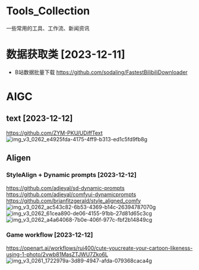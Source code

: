 # Tools_Collection
一些常用的工具、工作流、新闻资讯

# 数据获取类 [2023-12-11]
- B站数据批量下载 https://github.com/sodaling/FastestBilibiliDownloader



# AIGC
## text  [2023-12-12]
https://github.com/ZYM-PKU/UDiffText
![img_v3_0262_e4925fda-4175-4ff9-b313-ed1c5fd9fb8g](https://github.com/Shiyao-Huang/Tools_Collection/assets/102647710/ca6d1c06-cdf1-4b31-89d4-4f38bdd6aafc)

## Aligen

### StyleAlign + Dynamic prompts [2023-12-12]
https://github.com/adieyal/sd-dynamic-prompts
https://github.com/adieyal/comfyui-dynamicprompts
https://github.com/brianfitzgerald/style_aligned_comfy
![img_v3_0262_ac543c82-6b53-4369-b14c-26394787070g](https://github.com/Shiyao-Huang/Tools_Collection/assets/102647710/27deb6c2-ee69-4e61-809d-4a97f7714bc7)
![img_v3_0262_61cea890-de06-4155-91bb-27d81d65c3cg](https://github.com/Shiyao-Huang/Tools_Collection/assets/102647710/625be84d-5b41-407b-860e-2e675813ff3c)
![img_v3_0262_a4a64068-7b0e-406f-977c-fbf2b14849cg](https://github.com/Shiyao-Huang/Tools_Collection/assets/102647710/1a9adc29-ce92-436d-b398-e84dce008c05)

### Game workflow  [2023-12-12]
https://openart.ai/workflows/rui400/cute-youcreate-your-cartoon-likeness-using-1-photo/2vwb81MasZTJWU7Zko6L
![img_v3_0261_1722979a-3d89-4947-afda-079368caca4g](https://github.com/Shiyao-Huang/Tools_Collection/assets/102647710/d3ec9fb9-01e3-4521-a7e6-ca40f2e28e69)





